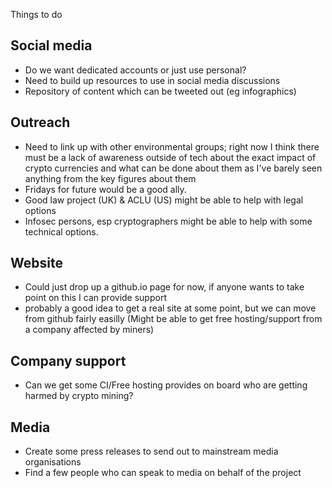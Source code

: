 Things to do

## Social media

- Do we want dedicated accounts or just use personal?
- Need to build up resources to use in social media discussions
- Repository of content which can be tweeted out (eg infographics)

## Outreach

- Need to link up with other environmental groups; right now I think there must be a lack of awareness outside of tech about the exact impact of crypto currencies
and what can be done about them as I've barely seen anything from the key figures about them
- Fridays for future would be a good ally. 
- Good law project (UK) & ACLU (US) might be able to help with legal options
- Infosec persons, esp cryptographers might be able to help with some technical options. 

## Website

- Could just drop up a github.io page for now, if anyone wants to take point on this I can provide support
- probably a good idea to get a real site at some point, but we can move from github fairly easilly (Might be able to get free hosting/support from a company affected
by miners)

## Company support

- Can we get some CI/Free hosting provides on board who are getting harmed by crypto mining?

## Media

- Create some press releases to send out to mainstream media organisations
- Find a few people who can speak to media on behalf of the project

